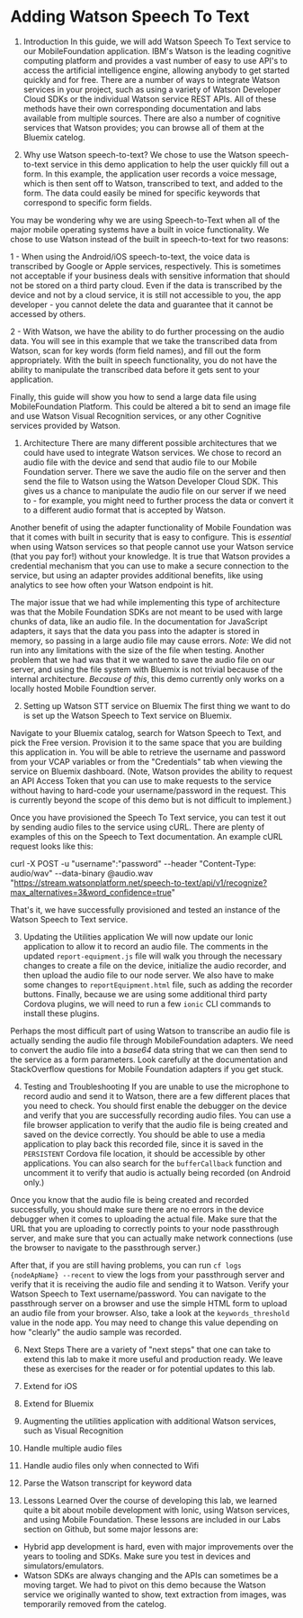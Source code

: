 # Adding Watson Speech To Text

1. Introduction
In this guide, we will add Watson Speech To Text service to our MobileFoundation application. IBM's Watson is the leading cognitive computing platform and provides a vast number of easy to use API's to access the artificial intelligence engine, allowing anybody to get started quickly and for free. There are a number of ways to integrate Watson services in your project, such as using a variety of Watson Developer Cloud SDKs or the individual Watson service REST APIs. All of these methods have their own corresponding documentation and labs available from multiple sources. There are also a number of cognitive services that Watson provides; you can browse all of them at the Bluemix catelog.

1. Why use Watson speech-to-text?
We chose to use the Watson speech-to-text service in this demo application to help the user quickly fill out a form. In this example, the application user records a voice message, which is then sent off to Watson, transcribed to text, and added to the form. The data could easily be mined for specific keywords that correspond to specific form fields.

You may be wondering why we are using Speech-to-Text when all of the major mobile operating systems have a built in voice functionality. We chose to use Watson instead of the built in speech-to-text for two reasons:

1 - When using the Android/iOS speech-to-text, the voice data is transcribed by Google or Apple services, respectively. This is sometimes not acceptable if your business deals with sensitive information that should not be stored on a third party cloud. Even if the data is transcribed by the device and not by a cloud service, it is still not accessible to you, the app developer - you cannot delete the data and guarantee that it cannot be accessed by others.

2 - With Watson, we have the ability to do further processing on the audio data. You will see in this example that we take the transcribed data from Watson, scan for key words (form field names), and fill out the form appropriately. With the built in speech functionality, you do not have the ability to manipulate the transcribed data before it gets sent to your application.

Finally, this guide will show you how to send a large data file using MobileFoundation Platform. This could be altered a bit to send an image file and use Watson Visual Recognition services, or any other Cognitive services provided by Watson.

1. Architecture
There are many different possible architectures that we could have used to integrate Watson services. We chose to record an audio file with the device and send that audio file to our Mobile Foundation server. There we save the audio file on the server and then send the file to Watson using the Watson Developer Cloud SDK. This gives us a chance to manipulate the audio file on our server if we need to - for example, you might need to further process the data or convert it to a different audio format that is accepted by Watson.

Another benefit of using the adapter functionality of Mobile Foundation was that it comes with built in security that is easy to configure. This is *essential* when using Watson services so that people cannot use your Watson service (that you pay for!) without your knowledge. It is true that Watson provides a credential mechanism that you can use to make a secure connection to the service, but using an adapter provides additional benefits, like using analytics to see how often your Watson endpoint is hit.

The major issue that we had while implementing this type of architecture was that the Mobile Foundation SDKs are not meant to be used with large chunks of data, like an audio file. In the documentation for JavaScript adapters, it says that the data you pass into the adapter is stored in memory, so passing in a large audio file may cause errors. *Note:* We did not run into any limitations with the size of the file when testing. Another problem that we had was that it we wanted to save the audio file on our server, and using the file system with Bluemix is not trivial because of the internal architecture. *Because of this*, this demo currently only works on a locally hosted Mobile Foundtion server.

2. Setting up Watson STT service on Bluemix
The first thing we want to do is set up the Watson Speech to Text service on Bluemix.

Navigate to your Bluemix catalog, search for Watson Speech to Text, and pick the Free version. Provision it to the same space that you are building this application in. You will be able to retrieve the username and password from your VCAP variables or from the "Credentials" tab when viewing the service on Bluemix dashboard. (Note, Watson provides the ability to request an API Access Token that you can use to make requests to the service without having to hard-code your username/password in the request. This is currently beyond the scope of this demo but is not difficult to implement.)

Once you have provisioned the Speech To Text service, you can test it out by sending audio files to the service using cURL. There are plenty of examples of this on the Speech to Text documentation. An example cURL request looks like this:

curl -X POST -u "username":"password" --header "Content-Type: audio/wav" --data-binary @audio.wav "https://stream.watsonplatform.net/speech-to-text/api/v1/recognize?max_alternatives=3&word_confidence=true"

That's it, we have successfully provisioned and tested an instance of the Watson Speech to Text service.

3. Updating the Utilities application
We will now update our Ionic application to allow it to record an audio file. The comments in the updated `report-equipment.js` file will walk you through the necessary changes to create a file on the device, initialize the audio recorder, and then upload the audio file to our node server. We also have to make some changes to `reportEquipment.html` file, such as adding the recorder buttons. Finally, because we are using some additional third party Cordova plugins, we will need to run a few `ionic` CLI commands to install these plugins.

Perhaps the most difficult part of using Watson to transcribe an audio file is actually sending the audio file through MobileFoundation adapters. We need to convert the audio file into a *base64* data string that we can then send to the service as a form parameters. Look carefully at the documentation and StackOverflow questions for Mobile Foundation adapters if you get stuck.

4. Testing and Troubleshooting
If you are unable to use the microphone to record audio and send it to Watson, there are a few different places that you need to check. You should first enable the debugger on the device and verify that you are successfully recording audio files. You can use a file browser application to verify that the audio file is being created and saved on the device correctly. You should be able to use a media application to play back this recorded file, since it is saved in the `PERSISTENT` Cordova file location, it should be accessible by other applications. You can also search for the `bufferCallback` function and uncomment it to verify that audio is actually being recorded (on Android only.)

Once you know that the audio file is being created and recorded successfully, you should make sure there are no errors in the device debugger when it comes to uploading the actual file. Make sure that the URL that you are uploading to correctly points to your node passthrough server, and make sure that you can actually make network connections (use the browser to navigate to the passthrough server.)

After that, if you are still having problems, you can run `cf logs {nodeApName} --recent` to view the logs from your passthrough server and verify that it is receiving the audio file and sending it to Watson. Verify your Watson Speech to Text username/password. You can navigate to the passthrough server on a browser and use the simple HTML form to upload an audio file from your browser. Also, take a look at the `keywords_threshold` value in the node app. You may need to change this value depending on how "clearly" the audio sample was recorded.

6. Next Steps
There are a variety of "next steps" that one can take to extend this lab to make it more useful and production ready. We leave these as exercises for the reader or for potential updates to this lab.
  0. Extend for iOS
  1. Extend for Bluemix
  4. Augmenting the utilities application with additional Watson services, such as Visual Recognition
  5. Handle multiple audio files
  6. Handle audio files only when connected to Wifi
  6. Parse the Watson transcript for keyword data

7. Lessons Learned
Over the course of developing this lab, we learned quite a bit about mobile development with Ionic, using Watson services, and using Mobile Foundation. These lessons are included in our Labs section on Github, but some major lessons are:
- Hybrid app development is hard, even with major improvements over the years to tooling and SDKs. Make sure you test in devices and simulators/emulators.
- Watson SDKs are always changing and the APIs can sometimes be a moving target. We had to pivot on this demo because the Watson service we originally wanted to show, text extraction from images, was temporarily removed from the catelog.
